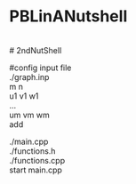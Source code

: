 # PBLinANutshell
<br>
#   2 n d N u t S h e l l 

<br>

#config input file 
<br>
./graph.inp
<br>
m n 
<br>
u1 v1 w1
<br>
...
<br>
um vm wm 
<br>
add 
<br>

<t>  ./main.cpp
  <br>
<tab>   ./functions.h
  <br>
<tab>   ./functions.cpp
<br>
start main.cpp
